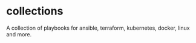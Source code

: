 # collections
A collection of playbooks for ansible, terraform, kubernetes, docker, linux and more.
